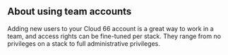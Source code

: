

## About using team accounts

Adding new users to your Cloud 66 account is a great way to work in a team, and access rights can be fine-tuned per stack. They range from no privileges on a stack to full administrative privileges.

